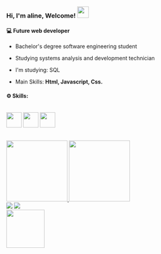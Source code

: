 
<h3 ><strong> Hi, I'm aline, Welcome! </strong><img src="https://media.giphy.com/media/hvRJCLFzcasrR4ia7z/giphy.gif" width="30px"></h3>
<h4>💻 Future web developer </h4>

- <p> Bachelor's degree software engineering student </p>
- <p> Studying systems analysis and development technician</p>
- <p> I'm studying: SQL</p>
- <p> Main Skills: <strong> Html, Javascript, Css.</strong><br></p>
<h4>⚙️ Skills:</h4>
 <div>
  <div style="display: inline_block"></br>
  <img align="center" height="40cm" widht="50cm" src="https://cdn.jsdelivr.net/gh/devicons/devicon/icons/javascript/javascript-original.svg" />
  <img align="center" height="40cm" widht="50cm" src="https://cdn.jsdelivr.net/gh/devicons/devicon/icons/html5/html5-original-wordmark.svg" />
  <img align="center" height=40cm widht="40cm" src="https://cdn.jsdelivr.net/gh/devicons/devicon/icons/css3/css3-original-wordmark.svg" /> 
       </div>
  </br></br>

<div style="display: inline_block">
     <a href="https://github.com/alinecoelhooo">
   <img height="160cm" src="https://github-readme-stats.vercel.app/api?username=alinecoelhooo&show_icons=true&theme=tokyonight&include_all_commits=true&count_private=true"/>
       <img height="160cm" src="https://github-readme-stats.vercel.app/api/top-langs/?username=alinecoelhooo&layout=compact&langs_count=168theme=tokyonigth"/>

     
 <div >
  <a href="https://www.linkedin.com/in/aline-mota-74202715a" targed="_blank"><img src="https://img.shields.io/badge/LinkedIn-0077B5?style=for-the-badge&logo=linkedin&logoColor=white"  targed="_blank"></a>
  <a href="https://www.facebook.com/aline.coelho.39750" targed="_blank"><img src="https://img.shields.io/badge/Facebook-1877F2?style=for-the-badge&logo=facebook&logoColor=white" targed="_blank"></a> </br>
     <img align="rigth" src="https://cdn.discordapp.com/attachments/764197435290812436/970028382106562591/ezgif.com-gif-maker_2.gif" heigth="100cm" width="100cm"  >
     </div>
     


 
    
